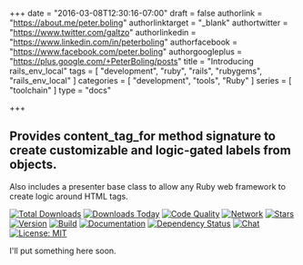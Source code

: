 +++
date = "2016-03-08T12:30:16-07:00"
draft = false
authorlink = "https://about.me/peter.boling"
authorlinktarget = "_blank"
authortwitter = "https://www.twitter.com/galtzo"
authorlinkedin = "https://www.linkedin.com/in/peterboling"
authorfacebook = "https://www.facebook.com/peter.boling"
authorgoogleplus = "https://plus.google.com/+PeterBoling/posts"
title = "Introducing rails_env_local"
tags = [ "development", "ruby", "rails", "rubygems", "rails_env_local" ]
categories = [ "development", "tools", "Ruby" ]
series = [ "toolchain" ]
type = "docs"

+++

## Provides content_tag_for method signature to create customizable and logic-gated labels from objects.

Also includes a presenter base class to allow any Ruby web framework to create logic around HTML tags.

[![Total Downloads](https://img.shields.io/gem/rt/rails_env_local.svg)](https://github.com/pboling/rails_env_local)
[![Downloads Today](https://img.shields.io/gem/rd/rails_env_local.svg)](https://github.com/pboling/rails_env_local)
[![Code Quality](https://img.shields.io/codeclimate/github/pboling/rails_env_local.svg)](https://codeclimate.com/github/pboling/rails_env_local)
[![Network](https://img.shields.io/github/forks/pboling/rails_env_local.svg?style=social)](https://github.com/pboling/rails_env_local/network)
[![Stars](https://img.shields.io/github/stars/pboling/rails_env_local.svg?style=social)](https://github.com/pboling/rails_env_local/stargazers)
[![Version](https://img.shields.io/gem/v/rails_env_local.svg)](https://rubygems.org/gems/rails_env_local)
[![Build](https://img.shields.io/travis/pboling/rails_env_local.svg)](https://travis-ci.org/pboling/rails_env_local)
[![Documentation](http://inch-ci.org/github/pboling/rails_env_local.svg)](http://inch-ci.org/github/pboling/rails_env_local)
[![Dependency Status](https://gemnasium.com/pboling/rails_env_local.svg)](https://gemnasium.com/pboling/rails_env_local)
[![Chat](https://img.shields.io/gitter/room/pboling/rails_env_local.svg)](https://gitter.im/pboling/rails_env_local)
[![License: MIT](https://img.shields.io/badge/License-MIT-green.svg)](https://opensource.org/licenses/MIT)

I'll put something here soon.
